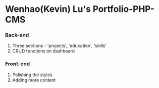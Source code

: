 # Wenhao(Kevin) Lu's Portfolio-PHP-CMS
### Back-end
1. Three sections - 'projects', 'education', 'skills'
2. CRUD functions on dashboard
### Front-end
1. Polishing the styles
2. Adding more content
